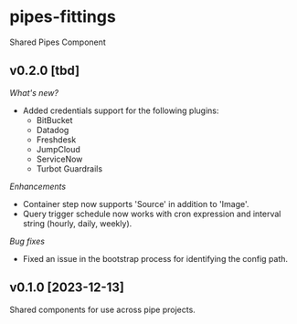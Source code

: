 # pipes-fittings

Shared Pipes Component

## v0.2.0 [tbd]

*What's new?*

* Added credentials support for the following plugins: 
  - BitBucket
  - Datadog
  - Freshdesk
  - JumpCloud
  - ServiceNow 
  - Turbot Guardrails 

*Enhancements*

* Container step now supports 'Source' in addition to 'Image'.
* Query trigger schedule now works with cron expression and interval string (hourly, daily, weekly).

*Bug fixes*

* Fixed an issue in the bootstrap process for identifying the config path.

## v0.1.0 [2023-12-13]

Shared components for use across pipe projects.